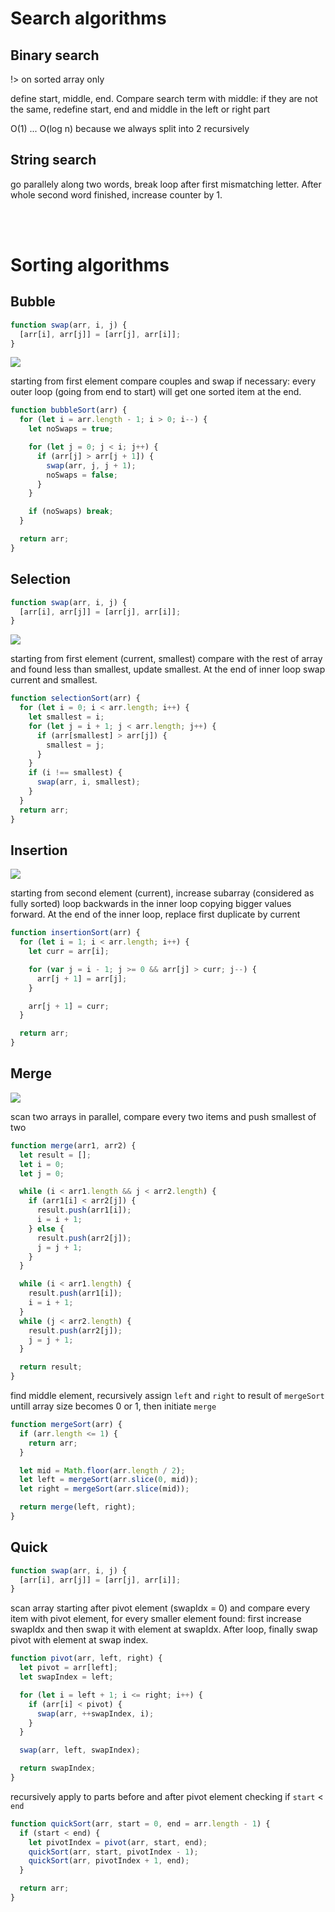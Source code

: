 # Search algorithms

## Binary search

!> on sorted array only

define start, middle, end. Compare search term with middle: if they are not the same, redefine start, end and middle in the left or right part

O(1) ... O(log n) because we always split into 2 recursively

## String search

go parallely along two words, break loop after first mismatching letter. After whole second word finished, increase counter by 1.

<br/>
<br/>

# Sorting algorithms

## Bubble

```js
function swap(arr, i, j) {
  [arr[i], arr[j]] = [arr[j], arr[i]];
}
```

![](assets/bubble.gif)

starting from first element compare couples and swap if necessary: every outer loop (going from end to start) will get one sorted item at the end.

```js
function bubbleSort(arr) {
  for (let i = arr.length - 1; i > 0; i--) {
    let noSwaps = true;

    for (let j = 0; j < i; j++) {
      if (arr[j] > arr[j + 1]) {
        swap(arr, j, j + 1);
        noSwaps = false;
      }
    }

    if (noSwaps) break;
  }

  return arr;
}
```

## Selection

```js
function swap(arr, i, j) {
  [arr[i], arr[j]] = [arr[j], arr[i]];
}
```

![](assets/selection.gif)

starting from first element (current, smallest) compare with the rest of array and found less than smallest, update smallest. At the end of inner loop swap current and smallest.

```js
function selectionSort(arr) {
  for (let i = 0; i < arr.length; i++) {
    let smallest = i;
    for (let j = i + 1; j < arr.length; j++) {
      if (arr[smallest] > arr[j]) {
        smallest = j;
      }
    }
    if (i !== smallest) {
      swap(arr, i, smallest);
    }
  }
  return arr;
}
```

## Insertion

![](assets/insertion.gif)

starting from second element (current), increase subarray (considered as fully sorted) loop backwards in the inner loop copying bigger values forward. At the end of the inner loop, replace first duplicate by current

```js
function insertionSort(arr) {
  for (let i = 1; i < arr.length; i++) {
    let curr = arr[i];

    for (var j = i - 1; j >= 0 && arr[j] > curr; j--) {
      arr[j + 1] = arr[j];
    }

    arr[j + 1] = curr;
  }

  return arr;
}
```

## Merge

![](assets/merge.gif)

scan two arrays in parallel, compare every two items and push smallest of two

```js
function merge(arr1, arr2) {
  let result = [];
  let i = 0;
  let j = 0;

  while (i < arr1.length && j < arr2.length) {
    if (arr1[i] < arr2[j]) {
      result.push(arr1[i]);
      i = i + 1;
    } else {
      result.push(arr2[j]);
      j = j + 1;
    }
  }

  while (i < arr1.length) {
    result.push(arr1[i]);
    i = i + 1;
  }
  while (j < arr2.length) {
    result.push(arr2[j]);
    j = j + 1;
  }

  return result;
}
```

find middle element, recursively assign `left` and `right` to result of `mergeSort` untill array size becomes 0 or 1, then initiate `merge`

```js
function mergeSort(arr) {
  if (arr.length <= 1) {
    return arr;
  }

  let mid = Math.floor(arr.length / 2);
  let left = mergeSort(arr.slice(0, mid));
  let right = mergeSort(arr.slice(mid));

  return merge(left, right);
}
```

## Quick

```js
function swap(arr, i, j) {
  [arr[i], arr[j]] = [arr[j], arr[i]];
}
```

scan array starting after pivot element (swapIdx = 0) and compare every item with pivot element, for every smaller element found: first increase swapIdx and then swap it with element at swapIdx. After loop, finally swap pivot with element at swap index.

```js
function pivot(arr, left, right) {
  let pivot = arr[left];
  let swapIndex = left;

  for (let i = left + 1; i <= right; i++) {
    if (arr[i] < pivot) {
      swap(arr, ++swapIndex, i);
    }
  }

  swap(arr, left, swapIndex);

  return swapIndex;
}
```

recursively apply to parts before and after pivot element checking if `start` < `end`

```js
function quickSort(arr, start = 0, end = arr.length - 1) {
  if (start < end) {
    let pivotIndex = pivot(arr, start, end);
    quickSort(arr, start, pivotIndex - 1);
    quickSort(arr, pivotIndex + 1, end);
  }

  return arr;
}
```
